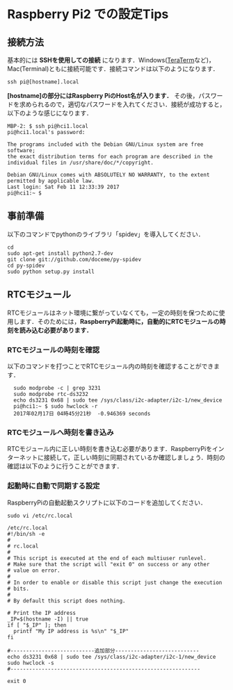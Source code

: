 # Raspberry Pi2 での設定Tips

## 接続方法

基本的には **SSHを使用しての接続** になります．Windows([TeraTerm](http://ttssh2.osdn.jp)など)，Mac(Terminal)ともに接続可能です．接続コマンドは以下のようになります．

```
ssh pi@[hostname].local
```

**[hostname]の部分にはRaspberry PiのHost名が入ります．** その後，パスワードを求められるので，適切なパスワードを入れてください．接続が成功すると，以下のような感じになります．

```
MBP-2: $ ssh pi@hci1.local
pi@hci1.local's password:

The programs included with the Debian GNU/Linux system are free software;
the exact distribution terms for each program are described in the
individual files in /usr/share/doc/*/copyright.

Debian GNU/Linux comes with ABSOLUTELY NO WARRANTY, to the extent
permitted by applicable law.
Last login: Sat Feb 11 12:33:39 2017
pi@hci1:~ $
```

## 事前準備

以下のコマンドでpythonのライブラリ「spidev」を導入してください．

```terminal
cd
sudo apt-get install python2.7-dev
git clone git://github.com/doceme/py-spidev
cd py-spidev
sudo python setup.py install
```

## RTCモジュール

RTCモジュールはネット環境に繋がっていなくても，一定の時刻を保つために使用します．そのためには，**RaspberryPi起動時に，自動的にRTCモジュールの時刻を読み込む必要があります．**

### RTCモジュールの時刻を確認

以下のコマンドを打つことでRTCモジュール内の時刻を確認することができます．

```
  sudo modprobe -c | grep 3231
  sudo modprobe rtc-ds3232
  echo ds3231 0x68 | sudo tee /sys/class/i2c-adapter/i2c-1/new_device
  pi@hci1:~ $ sudo hwclock -r
  2017年02月17日 04時45分21秒  -0.946369 seconds
```

### RTCモジュールへ時刻を書き込み

RTCモジュール内に正しい時刻を書き込む必要があります．RaspberryPiをインターネットに接続して，正しい時刻に同期されているか確認しましょう．時刻の確認は以下のように行うことができます．

### 起動時に自動で同期する設定

RaspberryPiの自動起動スクリプトに以下のコードを追加してください．

```
sudo vi /etc/rc.local
```

```shell
/etc/rc.local
#!/bin/sh -e
#
# rc.local
#
# This script is executed at the end of each multiuser runlevel.
# Make sure that the script will "exit 0" on success or any other
# value on error.
#
# In order to enable or disable this script just change the execution
# bits.
#
# By default this script does nothing.

# Print the IP address
_IP=$(hostname -I) || true
if [ "$_IP" ]; then
  printf "My IP address is %s\n" "$_IP"
fi

#---------------------------追加部分---------------------------
echo ds3231 0x68 | sudo tee /sys/class/i2c-adapter/i2c-1/new_device
sudo hwclock -s
#-------------------------------------------------------------

exit 0
```

# #
